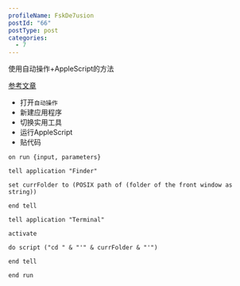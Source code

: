 ```yaml
---
profileName: FskDe7usion
postId: "66"
postType: post
categories:
  - 7
---
```

使用自动操作+AppleScript的方法

[参考文章](https://blog.csdn.net/weixin_43093163/article/details/131074213?ops_request_misc=%25257B%252522request%25255Fid%252522%25253A%252522170688932316800192259225%252522%25252C%252522scm%252522%25253A%25252220140713.130102334.pc%25255Fall.%252522%25257D&request_id=170688932316800192259225&biz_id=0&utm_medium=distribute.pc_search_result.none-task-blog-2~all~first_rank_ecpm_v1~rank_v31_ecpm-1-131074213-null-null.142%5Ev99%5Epc_search_result_base5&utm_term=mac%2520%25E6%2596%2587%25E4%25BB%25B6%25E5%25A4%25B9%2520%25E7%25BB%2588%25E7%25AB%25AF&spm=1018.2226.3001.4187)

- 打开`自动操作`
- 新建应用程序
- 切换实用工具
- 运行AppleScript
- 贴代码

```script
on run {input, parameters}

tell application "Finder"

set currFolder to (POSIX path of (folder of the front window as string))

end tell

tell application "Terminal"

activate

do script ("cd " & "'" & currFolder & "'")

end tell

end run
```